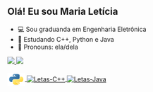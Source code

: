 ## Olá! Eu sou Maria Letícia
- :computer: Sou graduanda em Engenharia Eletrônica
- :floppy_disk: Estudando C++, Python e Java 
- :minidisc: Pronouns: ela/dela


<div>
  <a href="https://beacons.ai/letasbulhas">
  <img height ="180cm" src = "https://github-readme-stats.vercel.app/api?username=letasbulhas&show_icons=true&theme=dracula&include_all_commits=true&count_private=true"/>
  <img height ="180cm" src = "https://github-readme-stats.vercel.app/api/top-langs/?username=letasbulhas&layout=compact&langs_count=16&theme=dracula"/>
    </div>

  <div style="display: inline_block"><br>
  <img align="center" alt="Rafa-Python" height="30" width="40" src="https://raw.githubusercontent.com/devicons/devicon/master/icons/python/python-original.svg">
  <img align="center" alt="Letas-C++" heigh="30" width="40" src="https://cdn.jsdelivr.net/gh/devicons/devicon/icons/cplusplus/cplusplus-original.svg" />
  <img align="center" alt="Letas-Java" height="30" width="40" src="https://cdn.jsdelivr.net/gh/devicons/devicon/icons/java/java-original.svg" />
          
  
           
          
          
  <!--
**letasbulhas/letasbulhas** is a ✨ _special_ ✨ repository because its `README.md` (this file) appears on your GitHub profile
